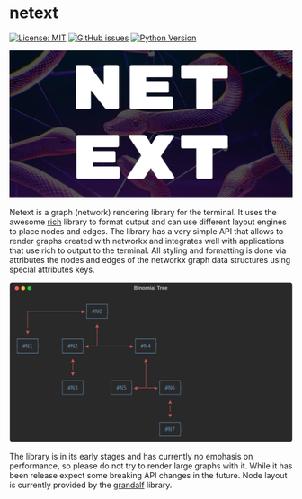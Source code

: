 # netext

[![License: MIT](https://img.shields.io/badge/License-MIT-yellow.svg)](https://opensource.org/licenses/MIT) [![GitHub issues](https://img.shields.io/github/issues-raw/mahrz24/netext.svg)](https://github.com/mahrz24/netext/issues)
[![Python Version](https://img.shields.io/badge/python-3.10-blue.svg)](https://www.python.org/downloads/release/python-3100/)


![](logo.jpg)

Netext is a graph (network) rendering library for the terminal. It uses the awesome [rich](https://rich.readthedocs.io/en/stable/introduction.html) library to format output and can use different layout engines to place nodes and edges. The library has a very simple API that allows to render graphs created with networkx and integrates well with applications that use rich to output to the terminal. All styling and formatting is done via attributes the nodes and edges of the networkx graph data structures using special attributes keys.

![](example.svg)

The library is in its early stages and has currently no emphasis on performance, so please do not try to render large graphs with it. While it has been release expect some breaking API changes in the future. Node layout is currently provided by the [grandalf](https://github.com/bdcht/grandalf) library.
